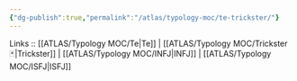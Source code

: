 ```yaml
---
{"dg-publish":true,"permalink":"/atlas/typology-moc/te-trickster/"}
---
```


Links :: [[ATLAS/Typology MOC/Te\|Te]] | [[ATLAS/Typology MOC/Trickster 🃏\|Trickster]] | [[ATLAS/Typology MOC/INFJ\|INFJ]] | [[ATLAS/Typology MOC/ISFJ\|ISFJ]]